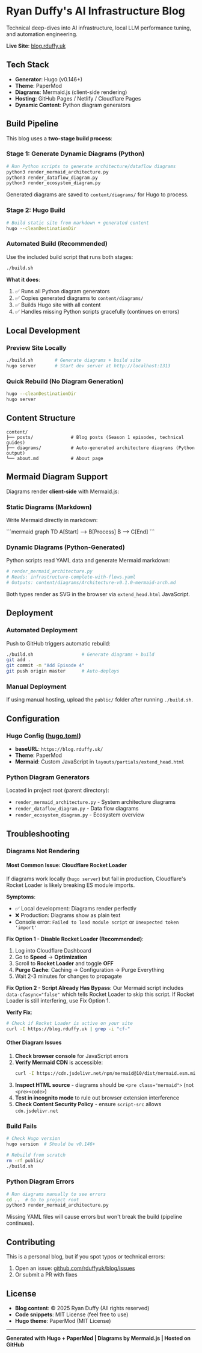 # Ryan Duffy's AI Infrastructure Blog

Technical deep-dives into AI infrastructure, local LLM performance tuning, and automation engineering.

**Live Site**: [blog.rduffy.uk](https://blog.rduffy.uk)

## Tech Stack

- **Generator**: Hugo (v0.146+)
- **Theme**: PaperMod
- **Diagrams**: Mermaid.js (client-side rendering)
- **Hosting**: GitHub Pages / Netlify / Cloudflare Pages
- **Dynamic Content**: Python diagram generators

## Build Pipeline

This blog uses a **two-stage build process**:

### Stage 1: Generate Dynamic Diagrams (Python)
```bash
# Run Python scripts to generate architecture/dataflow diagrams
python3 render_mermaid_architecture.py
python3 render_dataflow_diagram.py
python3 render_ecosystem_diagram.py
```

Generated diagrams are saved to `content/diagrams/` for Hugo to process.

### Stage 2: Hugo Build
```bash
# Build static site from markdown + generated content
hugo --cleanDestinationDir
```

### Automated Build (Recommended)
Use the included build script that runs both stages:

```bash
./build.sh
```

**What it does**:
1. ✅ Runs all Python diagram generators
2. ✅ Copies generated diagrams to `content/diagrams/`
3. ✅ Builds Hugo site with all content
4. ✅ Handles missing Python scripts gracefully (continues on errors)

## Local Development

### Preview Site Locally
```bash
./build.sh        # Generate diagrams + build site
hugo server       # Start dev server at http://localhost:1313
```

### Quick Rebuild (No Diagram Generation)
```bash
hugo --cleanDestinationDir
hugo server
```

## Content Structure

```
content/
├── posts/              # Blog posts (Season 1 episodes, technical guides)
├── diagrams/           # Auto-generated architecture diagrams (Python output)
└── about.md            # About page
```

## Mermaid Diagram Support

Diagrams render **client-side** with Mermaid.js:

### Static Diagrams (Markdown)
Write Mermaid directly in markdown:

\`\`\`mermaid
graph TD
    A[Start] --> B[Process]
    B --> C[End]
\`\`\`

### Dynamic Diagrams (Python-Generated)
Python scripts read YAML data and generate Mermaid markdown:

```python
# render_mermaid_architecture.py
# Reads: infrastructure-complete-with-flows.yaml
# Outputs: content/diagrams/Architecture-v0.1.0-mermaid-arch.md
```

Both types render as SVG in the browser via `extend_head.html` JavaScript.

## Deployment

### Automated Deployment
Push to GitHub triggers automatic rebuild:

```bash
./build.sh                  # Generate diagrams + build
git add .
git commit -m "Add Episode 4"
git push origin master      # Auto-deploys
```

### Manual Deployment
If using manual hosting, upload the `public/` folder after running `./build.sh`.

## Configuration

### Hugo Config ([hugo.toml](hugo.toml))
- **baseURL**: `https://blog.rduffy.uk/`
- **Theme**: PaperMod
- **Mermaid**: Custom JavaScript in `layouts/partials/extend_head.html`

### Python Diagram Generators
Located in project root (parent directory):
- `render_mermaid_architecture.py` - System architecture diagrams
- `render_dataflow_diagram.py` - Data flow diagrams
- `render_ecosystem_diagram.py` - Ecosystem overview

## Troubleshooting

### Diagrams Not Rendering

#### **Most Common Issue: Cloudflare Rocket Loader**

If diagrams work locally (`hugo server`) but fail in production, Cloudflare's Rocket Loader is likely breaking ES module imports.

**Symptoms**:
- ✅ Local development: Diagrams render perfectly
- ❌ Production: Diagrams show as plain text
- Console error: `Failed to load module script` or `Unexpected token 'import'`

**Fix Option 1 - Disable Rocket Loader (Recommended)**:
1. Log into Cloudflare Dashboard
2. Go to **Speed** → **Optimization**
3. Scroll to **Rocket Loader** and toggle **OFF**
4. **Purge Cache**: Caching → Configuration → Purge Everything
5. Wait 2-3 minutes for changes to propagate

**Fix Option 2 - Script Already Has Bypass**:
Our Mermaid script includes `data-cfasync="false"` which tells Rocket Loader to skip this script. If Rocket Loader is still interfering, use Fix Option 1.

**Verify Fix**:
```bash
# Check if Rocket Loader is active on your site
curl -I https://blog.rduffy.uk | grep -i "cf-"
```

#### **Other Diagram Issues**

1. **Check browser console** for JavaScript errors
2. **Verify Mermaid CDN** is accessible:
   ```bash
   curl -I https://cdn.jsdelivr.net/npm/mermaid@10/dist/mermaid.esm.min.mjs
   ```
3. **Inspect HTML source** - diagrams should be `<pre class="mermaid">` (not `<pre><code>`)
4. **Test in incognito mode** to rule out browser extension interference
5. **Check Content Security Policy** - ensure `script-src` allows `cdn.jsdelivr.net`

### Build Fails
```bash
# Check Hugo version
hugo version  # Should be v0.146+

# Rebuild from scratch
rm -rf public/
./build.sh
```

### Python Diagram Errors
```bash
# Run diagrams manually to see errors
cd ..  # Go to project root
python3 render_mermaid_architecture.py
```

Missing YAML files will cause errors but won't break the build (pipeline continues).

## Contributing

This is a personal blog, but if you spot typos or technical errors:
1. Open an issue: [github.com/rduffyuk/blog/issues](https://github.com/rduffyuk/blog/issues)
2. Or submit a PR with fixes

## License

- **Blog content**: © 2025 Ryan Duffy (All rights reserved)
- **Code snippets**: MIT License (feel free to use)
- **Hugo theme**: PaperMod (MIT License)

---

**Generated with Hugo + PaperMod | Diagrams by Mermaid.js | Hosted on GitHub**
